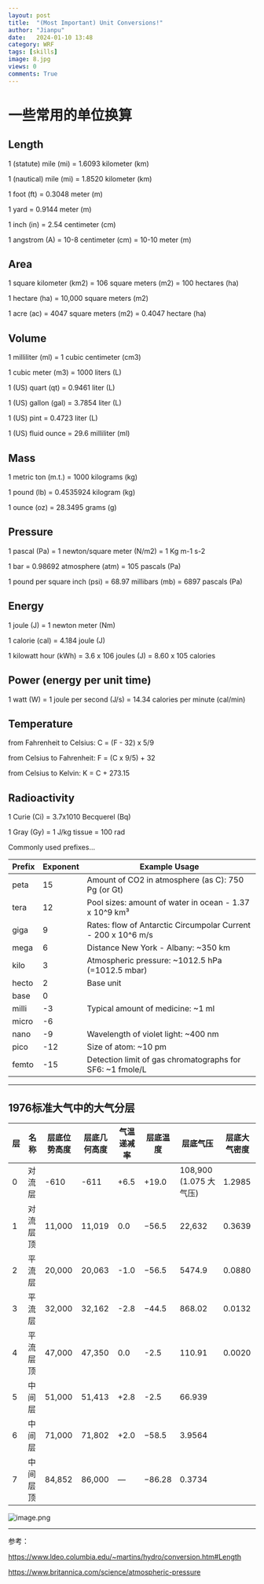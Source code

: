 ```yaml
---
layout: post
title:  "(Most Important) Unit Conversions!"
author: "Jianpu"
date:   2024-01-10 13:48
category: WRF
tags: [skills]
image: 8.jpg
views: 0
comments: True
---
```

# 一些常用的单位换算


## Length

1 (statute) mile (mi) = 1.6093 kilometer (km)

1 (nautical) mile (mi) = 1.8520 kilometer (km)

1 foot (ft) = 0.3048 meter (m)

1 yard = 0.9144 meter (m)

1 inch (in) = 2.54 centimeter (cm)

1 angstrom (A) = 10-8 centimeter (cm) = 10-10 meter (m)


## Area
1 square kilometer (km2) = 106 square meters (m2) = 100 hectares (ha)

1 hectare (ha) = 10,000 square meters (m2)

1 acre (ac) = 4047 square meters (m2) = 0.4047 hectare (ha)
## Volume

1 milliliter (ml) = 1 cubic centimeter (cm3)

1 cubic meter (m3) = 1000 liters (L)

1 (US) quart (qt) = 0.9461 liter (L)

1 (US) gallon (gal) = 3.7854 liter (L)

1 (US) pint = 0.4723 liter (L)

1 (US) fluid ounce = 29.6 milliliter (ml)

## Mass

1 metric ton (m.t.) = 1000 kilograms (kg)

1  pound (lb) = 0.4535924 kilogram (kg)

1 ounce (oz) = 28.3495 grams (g)

## Pressure

1 pascal (Pa) = 1 newton/square meter (N/m2) = 1 Kg m-1 s-2

1 bar = 0.98692 atmosphere (atm) = 105 pascals (Pa)

1 pound per square inch (psi) = 68.97 millibars (mb) = 6897 pascals (Pa)
## Energy

1 joule (J) = 1 newton meter (Nm)

1 calorie (cal) = 4.184 joule (J)

1 kilowatt hour (kWh) = 3.6 x 106 joules (J) = 8.60 x 105 calories
## Power (energy per unit time)

1 watt (W) = 1 joule per second (J/s) = 14.34 calories per minute (cal/min)
## Temperature

from Fahrenheit to Celsius: C = (F - 32) x 5/9

from Celsius to Fahrenheit: F = (C x 9/5) + 32

from Celsius to Kelvin: K = C + 273.15


## Radioactivity

1 Curie (Ci) = 3.7x1010 Becquerel (Bq)

1 Gray (Gy) = 1 J/kg tissue = 100 rad


Commonly used prefixes...


| Prefix | Exponent | Example Usage                                      |
|--------|----------|----------------------------------------------------|
| peta   | 15       | Amount of CO2 in atmosphere (as C): 750 Pg (or Gt)|
| tera   | 12       | Pool sizes: amount of water in ocean - 1.37 x 10^9 km³|
| giga   | 9        | Rates: flow of Antarctic Circumpolar Current - 200 x 10^6 m/s|
| mega   | 6        | Distance New York - Albany: ~350 km                |
| kilo   | 3        | Atmospheric pressure: ~1012.5 hPa (=1012.5 mbar)  |
| hecto  | 2        | Base unit                                           |
| base   | 0        |                                                    |
| milli  | -3       | Typical amount of medicine: ~1 ml                  |
| micro  | -6       |                                                    |
| nano   | -9       | Wavelength of violet light: ~400 nm               |
| pico   | -12      | Size of atom: ~10 pm                               |
| femto  | -15      | Detection limit of gas chromatographs for SF6: ~1 fmole/L |


---
## 1976标准大气中的大气分层


| 层   | 名称      | 层底位势高度 | 层底几何高度 | 气温递减率 | 层底温度 | 层底气压                      | 层底大气密度   |
|------|---------|------------|------------|----------|--------|------------------------------|--------------|
| 0    | 对流层    | -610       | -611       | +6.5     | +19.0  | 108,900 (1.075 大气压)      | 1.2985       |
| 1    | 对流层顶  | 11,000     | 11,019     | 0.0      | −56.5  | 22,632                       | 0.3639       |
| 2    | 平流层    | 20,000     | 20,063     | -1.0     | −56.5  | 5474.9                       | 0.0880       |
| 3    | 平流层    | 32,000     | 32,162     | -2.8     | −44.5  | 868.02                       | 0.0132       |
| 4    | 平流层顶  | 47,000     | 47,350     | 0.0      | -2.5   | 110.91                       | 0.0020       |
| 5    | 中间层    | 51,000     | 51,413     | +2.8     | -2.5   | 66.939                       |              |
| 6    | 中间层    | 71,000     | 71,802     | +2.0     | −58.5  | 3.9564                       |              |
| 7    | 中间层顶  | 84,852     | 86,000     | —        | −86.28 | 0.3734                       |              |




![image.png](https://s2.loli.net/2024/01/11/k6ECNXIs2x5JmjH.png)




---
参考：

https://www.ldeo.columbia.edu/~martins/hydro/conversion.htm#Length

https://www.britannica.com/science/atmospheric-pressure
